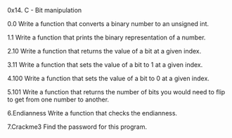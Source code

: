 0x14. C - Bit manipulation

0.0 Write a function that converts a binary number to an unsigned int.

1.1 Write a function that prints the binary representation of a number.

2.10 Write a function that returns the value of a bit at a given index.

3.11 Write a function that sets the value of a bit to 1 at a given index.

4.100 Write a function that sets the value of a bit to 0 at a given index.

5.101 Write a function that returns the number of bits you would need to flip to get from one number to another.

6.Endianness Write a function that checks the endianness.

7.Crackme3 Find the password for this program.

